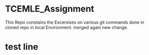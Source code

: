 # TCEMLE_Assignment
This Repo constains the Excersises on various git commands done in cloned repo in local Environment.
merged
again new change.
# test line
